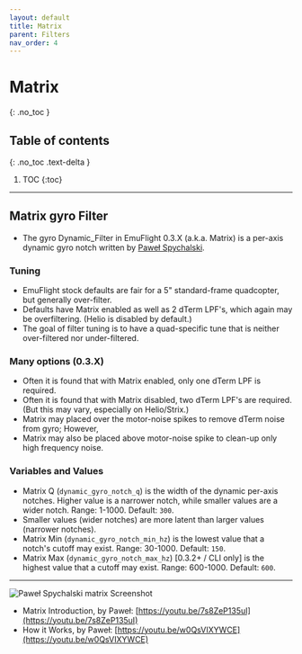 ```yaml
---
layout: default
title: Matrix
parent: Filters
nav_order: 4
---
```


# Matrix
{: .no_toc }

## Table of contents
{: .no_toc .text-delta }

1. TOC
{:toc}

---

## Matrix gyro Filter
* The gyro Dynamic_Filter in EmuFlight 0.3.X (a.k.a. Matrix) is a per-axis dynamic gyro notch written by [Paweł Spychalski](https://www.youtube.com/c/Pawe%C5%82Spychalski/search?query=matrix%20filter).

### Tuning
* EmuFlight stock defaults are fair for a 5" standard-frame quadcopter, but generally over-filter.
* Defaults have Matrix enabled as well as 2 dTerm LPF's, which again may be overfiltering. (Helio is disabled by default.)
* The goal of filter tuning is to have a quad-specific tune that is neither over-filtered nor under-filtered.

### Many options (0.3.X)
* Often it is found that with Matrix enabled, only one dTerm LPF is required.
* Often it is found that with Matrix disabled, two dTerm LPF's are required. (But this may vary, especially on Helio/Strix.)
* Matrix may placed over the motor-noise spikes to remove dTerm noise from gyro; However,
* Matrix may also be placed above motor-noise spike to clean-up only high frequency noise.

### Variables and Values
* Matrix Q (`dynamic_gyro_notch_q`) is the width of the dynamic per-axis notches. Higher value is a narrower notch, while smaller values are a wider notch. Range: 1-1000. Default: `300`.
* Smaller values (wider notches) are more latent than larger values (narrower notches).
* Matrix Min (`dynamic_gyro_notch_min_hz`) is the lowest value that a notch's cutoff may exist. Range: 30-1000. Default: `150`.
* Matrix Max (`dynamic_gyro_notch_max_hz`) [0.3.2+ / CLI only] is the highest value that a cutoff may exist. Range: 600-1000. Default: `600`.

***
![Paweł Spychalski matrix Screenshot](https://github.com/emuflight/EmuFlight/wiki/images/Screenshot_Matrix.jpg)
* Matrix Introduction, by Paweł: [https://youtu.be/7s8ZeP135uI](https://youtu.be/7s8ZeP135uI)
* How it Works, by Paweł: [https://youtu.be/w0QsVIXYWCE](https://youtu.be/w0QsVIXYWCE)

